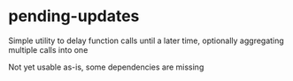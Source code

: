 # pending-updates
Simple utility to delay function calls until a later time, optionally aggregating multiple calls into one

Not yet usable as-is, some dependencies are missing

